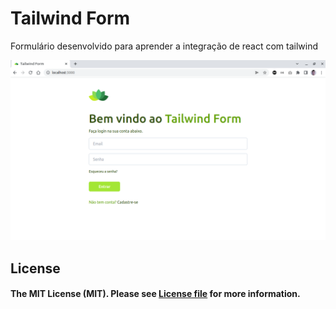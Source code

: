 # Tailwind Form

Formulário desenvolvido para aprender a integração de react com tailwind

<img src='./form.png'>

## License

#### The MIT License (MIT). Please see <a href="https://github.com/HenriqueBS0/tailwind-form/blob/main/LICENSE">License file</a> for more information.